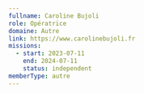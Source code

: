 ```yaml
---
fullname: Caroline Bujoli
role: Opératrice
domaine: Autre
link: https://www.carolinebujoli.fr
missions:
  - start: 2023-07-11
    end: 2024-07-11
    status: independent
memberType: autre
---
```

